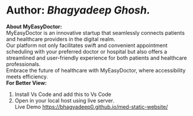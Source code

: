 # Author: <b><i>Bhagyadeep Ghosh.</i></b><br>
<b>About MyEasyDoctor:</b><br>
MyEasyDoctor is an innovative startup that seamlessly connects patients and healthcare providers in the digital realm.<br>Our platform not only facilitates swift and convenient appointment scheduling with your preferred doctor or hospital but also offers a streamlined and user-friendly experience for both patients and healthcare professionals. <br>Embrace the future of healthcare with MyEasyDoctor, where accessibility meets efficiency.<br>
<b>For Better View:</b><br>
1. Install Vs Code and add this to Vs Code<br>
2. Open in your local host using live server.<br>
Live Demo https://bhagyadeep0.github.io/med-static-website/
